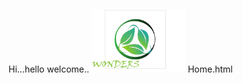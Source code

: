 Hi...hello welcome..
<img src="Home button.png" name="Image6" width="150" height="100" id="Image6" />
Home.html
